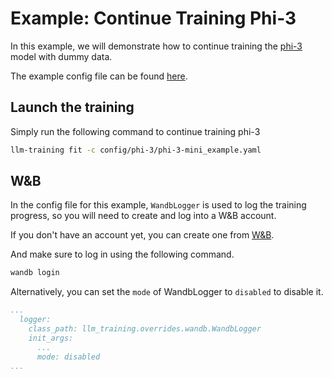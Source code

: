# Example: Continue Training Phi-3

In this example, we will demonstrate how to continue training the [phi-3](https://huggingface.co/microsoft/Phi-3-mini-128k-instruct) model with dummy data.

The example config file can be found [here](../config/phi-3/phi-3-mini_example.yaml).

## Launch the training

Simply run the following command to continue training phi-3

```bash
llm-training fit -c config/phi-3/phi-3-mini_example.yaml
```

## W&B

In the config file for this example, `WandbLogger` is used to log the training progress, so you will need to create and log into a W&B account.

If you don't have an account yet, you can create one from [W&B](https://wandb.ai).

And make sure to log in using the following command.

```bash
wandb login
```

Alternatively, you can set the `mode` of WandbLogger to `disabled` to disable it.

```yaml
...
  logger:
    class_path: llm_training.overrides.wandb.WandbLogger
    init_args:
      ...
      mode: disabled
...
```
